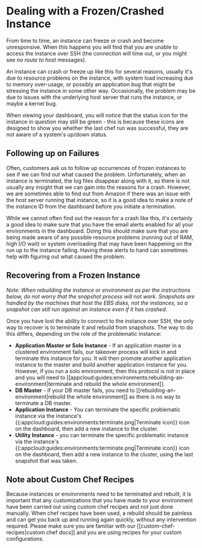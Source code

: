 # Dealing with a Frozen/Crashed Instance

From time to time, an instance can freeze or crash and become unresponsive. When this happens you will find that you are unable to access the instance over SSH (the connection will time out, or you might see *no route to host* messages).

An instance can crash or freeze up like this for several reasons, usually it's due to resource problems on the instance, with system load increasing due to memory over-usage, or possibly an application bug that might be stressing the instance in some other way. Occasionally, the problem may be due to issues with the underlying host server that runs the instance, or maybe a kernel bug.

When viewing your dashboard, you will notice that the status icon for the instance in question may still be green - this is because these icons are designed to show you whether the last chef run was successful, they are not aware of a system's up/down status.


## Following up on Failures

Often, customers ask us to follow up occurrences of frozen instances to see if we can find out what caused the problem. Unfortunately, when an instance is terminated, the log files disappear along with it, so there is not usually any insight that we can gain into the reasons for a crash. However, we are sometimes able to find out from Amazon if there was an issue with the host server running that instance, so it is a good idea to make a note of the instance ID from the dashboard before you initiate a termination.

While we cannot often find out the reason for a crash like this, it's certainly a good idea to make sure that you have the email alerts enabled for all your environments in the dashboard. Doing this should make sure that you are being made aware of any possible resource problems (running out of RAM, high I/O wait) or system overloading that may have been happening on the run up to the instance failing. Having these alerts to hand can sometimes help with figuring out what caused the problem.


## Recovering from a Frozen Instance

*Note: When rebuilding the instance or environment as per the instructions below, do not worry that the snapshot process will not work. Snapshots are handled by the machines that host the EBS disks, not the instances, so a snapshot can still run against an instance even if it has crashed.*

Once you have lost the ability to connect to the instance over SSH, the only way to recover is to terminate it and rebuild from snapshots. The way to do this differs, depending on the role of the problematic instance:

  * **Application Master or Solo Instance** - If an application master in a clustered environment fails, our takeover process will kick in and terminate this instance for you. It will then promote another application instance to the master and build another application instance for you. However, if you run a solo environment, then this protocol is not in place and you will need to [[appcloud:guides:environments:rebuilding-an-environment|terminate and rebuild the whole environment]].
  * **DB Master** - If your DB master fails, you need to [[rebuilding-an-environment|rebuild the whole environment]] as there is no way to terminate a DB master.
  * **Application Instance** - You can terminate the specific problematic instance via the instance's {{:appcloud:guides:environments:terminate.png|Terminate icon}} icon on the dashboard, then add a new instance to the cluster.
  * **Utility Instance** - you can terminate the specific problematic instance via the instance's {{:appcloud:guides:environments:terminate.png|Terminate icon}} icon on the dashboard, then add a new instance to the cluster, using the last snapshot that was taken.


## Note about Custom Chef Recipes

Because instances or environments need to be terminated and rebuilt, it is important that any customizations that you have made to your environment have been carried out using custom chef recipes and not just done manually. When chef recipes have been used, a rebuild should be painless and can get you back up and running again quickly, without any intervention required. Please make sure you are familiar with our [[custom-chef-recipes|custom chef docs]] and you are using recipes for your custom configurations.

